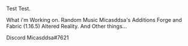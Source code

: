 Test Test.

What i'm Working on.
Random Music
Micasddsa's Additions Forge and Fabric (1.16.5)
Altered Reality.
And Other things...

Discord Micasddsa#7621
